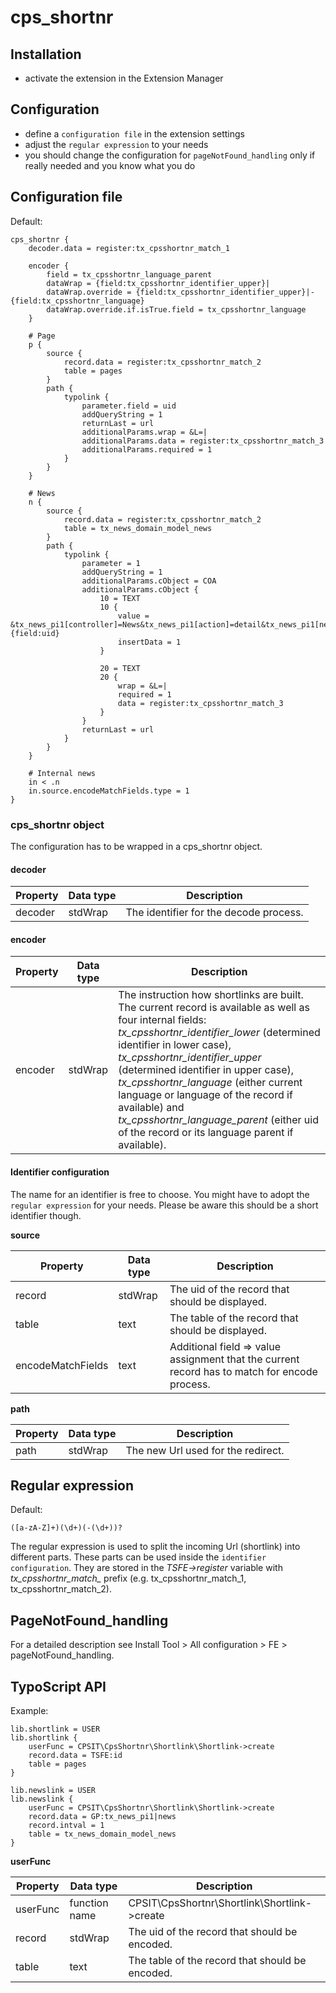 # cps_shortnr

## Installation

- activate the extension in the Extension Manager

## Configuration

- define a `configuration file` in the extension settings
- adjust the `regular expression` to your needs
- you should change the configuration for `pageNotFound_handling` only if really needed and you know what you do

## Configuration file

Default:
```
cps_shortnr {
    decoder.data = register:tx_cpsshortnr_match_1

    encoder {
        field = tx_cpsshortnr_language_parent
        dataWrap = {field:tx_cpsshortnr_identifier_upper}|
        dataWrap.override = {field:tx_cpsshortnr_identifier_upper}|-{field:tx_cpsshortnr_language}
        dataWrap.override.if.isTrue.field = tx_cpsshortnr_language
    }

    # Page
    p {
        source {
            record.data = register:tx_cpsshortnr_match_2
            table = pages
        }
        path {
            typolink {
                parameter.field = uid
                addQueryString = 1
                returnLast = url
                additionalParams.wrap = &L=|
                additionalParams.data = register:tx_cpsshortnr_match_3
                additionalParams.required = 1
            }
        }
    }

    # News
    n {
        source {
            record.data = register:tx_cpsshortnr_match_2
            table = tx_news_domain_model_news
        }
        path {
            typolink {
                parameter = 1
                addQueryString = 1
                additionalParams.cObject = COA
                additionalParams.cObject {
                    10 = TEXT
                    10 {
                        value = &tx_news_pi1[controller]=News&tx_news_pi1[action]=detail&tx_news_pi1[news]={field:uid}
                        insertData = 1
                    }

                    20 = TEXT
                    20 {
                        wrap = &L=|
                        required = 1
                        data = register:tx_cpsshortnr_match_3
                    }
                }
                returnLast = url
            }
        }
    }

    # Internal news
    in < .n
    in.source.encodeMatchFields.type = 1
}
```

### cps_shortnr object

The configuration has to be wrapped in a cps_shortnr object.

#### decoder

| Property | Data type | Description                            |
| ------   | --------- | -------------------------------------- |
| decoder  | stdWrap   | The identifier for the decode process. | 

#### encoder

| Property | Data type | Description                            |
| ------   | --------- | -------------------------------------- |
| encoder  | stdWrap   | The instruction how shortlinks are built. The current record is available as well as four internal fields: *tx_cpsshortnr_identifier_lower* (determined identifier in lower case), *tx_cpsshortnr_identifier_upper* (determined identifier in upper case), *tx_cpsshortnr_language* (either current language or language of the record if available) and *tx_cpsshortnr_language_parent* (either uid of the record or its language parent if available). | 

#### Identifier configuration

The name for an identifier is free to choose. You might have to adopt the `regular expression` for your needs. Please be
aware this should be a short identifier though.

**source**

| Property          | Data type | Description                                       |
| ----------------- | --------- | ------------------------------------------------- |
| record            | stdWrap   | The uid of the record that should be displayed.                                               |
| table             | text      | The table of the record that should be displayed.                                             |
| encodeMatchFields | text      | Additional field => value assignment that the current record has to match for encode process. |

**path**

| Property | Data type | Description                        |
| ------   | --------- | ---------------------------------- |
| path     | stdWrap   | The new Url used for the redirect. | 

## Regular expression

Default:
```
([a-zA-Z]+)(\d+)(-(\d+))?
```

The regular expression is used to split the incoming Url (shortlink) into different parts. These parts can be used inside
the `identifier configuration`. They are stored in the *TSFE->register* variable with *tx_cpsshortnr_match_* prefix (e.g.
tx_cpsshortnr_match_1, tx_cpsshortnr_match_2).

## PageNotFound_handling

For a detailed description see Install Tool > All configuration > FE > pageNotFound_handling. 

## TypoScript API

Example:
```
lib.shortlink = USER
lib.shortlink {
    userFunc = CPSIT\CpsShortnr\Shortlink\Shortlink->create
    record.data = TSFE:id
    table = pages
}

lib.newslink = USER
lib.newslink {
    userFunc = CPSIT\CpsShortnr\Shortlink\Shortlink->create
    record.data = GP:tx_news_pi1|news
    record.intval = 1
    table = tx_news_domain_model_news
}
```

**userFunc**

| Property | Data type     | Description                                     |
| -------- | ------------- | ----------------------------------------------- |
| userFunc | function name | CPSIT\CpsShortnr\Shortlink\Shortlink->create    |
| record   | stdWrap       | The uid of the record that should be encoded.   |
| table    | text          | The table of the record that should be encoded. |
